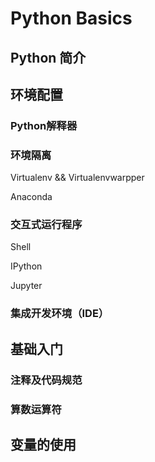 # Python Basics

## Python 简介



## 环境配置

### Python解释器

### 环境隔离

Virtualenv && Virtualenvwarpper

Anaconda

### 交互式运行程序

Shell

IPython

Jupyter

### 集成开发环境（IDE）



## 基础入门

### 注释及代码规范

### 算数运算符

## 变量的使用

